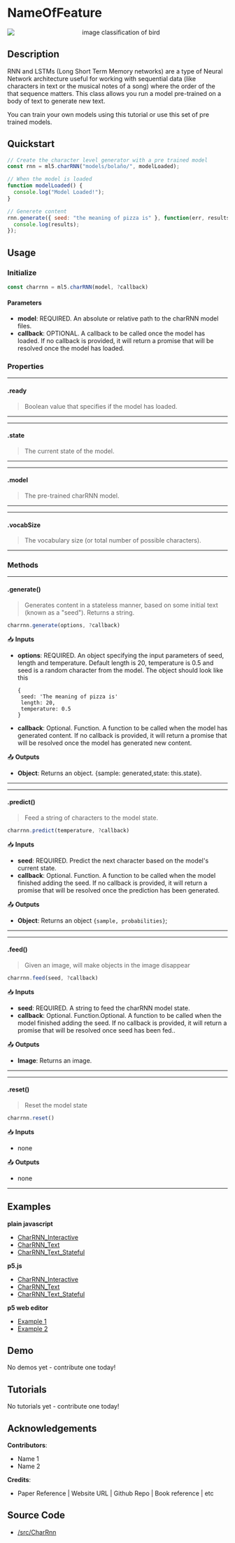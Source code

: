 # NameOfFeature


<center>
    <img style="display:block; max-height:20rem" alt="image classification of bird" src="https://via.placeholder.com/150">
</center>


## Description

RNN and LSTMs (Long Short Term Memory networks) are a type of Neural Network architecture useful for working with sequential data (like characters in text or the musical notes of a song) where the order of the that sequence matters. This class allows you run a model pre-trained on a body of text to generate new text.

You can train your own models using this tutorial or use this set of pre trained models.

## Quickstart

```js
// Create the character level generator with a pre trained model
const rnn = ml5.charRNN("models/bolaño/", modelLoaded);

// When the model is loaded
function modelLoaded() {
  console.log("Model Loaded!");
}

// Generete content
rnn.generate({ seed: "the meaning of pizza is" }, function(err, results) {
  console.log(results);
});
```


## Usage

### Initialize

```js
const charrnn = ml5.charRNN(model, ?callback)
```

#### Parameters
* **model**: REQUIRED. An absolute or relative path to the charRNN model files.
* **callback**: OPTIONAL. A callback to be called once the model has loaded. If no callback is provided, it will return a promise that will be resolved once the model has loaded.

### Properties


***
#### .ready
> Boolean value that specifies if the model has loaded.
***

***
#### .state
> The current state of the model.
***

***
#### .model
> The pre-trained charRNN model.
***

***
#### .vocabSize
> The vocabulary size (or total number of possible characters).
***


### Methods


***
#### .generate()
> Generates content in a stateless manner, based on some initial text (known as a "seed"). Returns a string.

```js
charrnn.generate(options, ?callback)
```

📥 **Inputs**

* **options**: REQUIRED. An object specifying the input parameters of seed, length and temperature. Default length is 20, temperature is 0.5 and seed is a random character from the model. The object should look like this
    ```
    {
     seed: 'The meaning of pizza is'
     length: 20,
     temperature: 0.5
    }
    ```
* **callback**: Optional. Function. A function to be called when the model has generated content. If no callback is provided, it will return a promise that will be resolved once the model has generated new content.

📤 **Outputs**

* **Object**: Returns an object. {sample: generated,state: this.state}.

***


***
#### .predict()
> Feed a string of characters to the model state.

```js
charrnn.predict(temperature, ?callback)
```

📥 **Inputs**
* **seed**: REQUIRED. Predict the next character based on the model's current state.
* **callback**: Optional. Function. A function to be called when the model finished adding the seed. If no callback is provided, it will return a promise that will be resolved once the prediction has been generated.

📤 **Outputs**

* **Object**: Returns an object `{sample, probabilities}`;

***

***
#### .feed()
> Given an image, will make objects in the image disappear

```js
charrnn.feed(seed, ?callback)
```

📥 **Inputs**
* **seed**: REQUIRED. A string to feed the charRNN model state.
* **callback**: Optional. Function.Optional. A function to be called when the model finished adding the seed. If no callback is provided, it will return a promise that will be resolved once seed has been fed..

📤 **Outputs**

* **Image**: Returns an image.

***

***
#### .reset()
> Reset the model state

```js
charrnn.reset()
```

📥 **Inputs**
* none

📤 **Outputs**

* none

***


## Examples

**plain javascript**
* [CharRNN_Interactive](https://github.com/ml5js/ml5-examples/tree/release/javascript/CharRNN/CharRNN_Interactive)
* [CharRNN_Text](https://github.com/ml5js/ml5-examples/tree/release/javascript/CharRNN/CharRNN_Text)
* [CharRNN_Text_Stateful](https://github.com/ml5js/ml5-examples/tree/release/javascript/CharRNN/CharRNN_Text_Stateful)


**p5.js**
* [CharRNN_Interactive](https://github.com/ml5js/ml5-examples/tree/release/p5js/CharRNN/CharRNN_Interactive)
* [CharRNN_Text](https://github.com/ml5js/ml5-examples/tree/release/p5js/CharRNN/CharRNN_Text)
* [CharRNN_Text_Stateful](https://github.com/ml5js/ml5-examples/tree/release/p5js/CharRNN/CharRNN_Text_Stateful)

**p5 web editor**
* [Example 1]()
* [Example 2]()

## Demo

No demos yet - contribute one today!

## Tutorials

No tutorials yet - contribute one today!

## Acknowledgements

**Contributors**:
  * Name 1
  * Name 2

**Credits**:
  * Paper Reference | Website URL | Github Repo | Book reference | etc

## Source Code

* [/src/CharRnn]()
